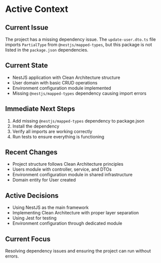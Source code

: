 # Active Context

## Current Issue
The project has a missing dependency issue. The `update-user.dto.ts` file imports `PartialType` from `@nestjs/mapped-types`, but this package is not listed in the `package.json` dependencies.

## Current State
- NestJS application with Clean Architecture structure
- User domain with basic CRUD operations
- Environment configuration module implemented
- Missing `@nestjs/mapped-types` dependency causing import errors

## Immediate Next Steps
1. Add missing `@nestjs/mapped-types` dependency to package.json
2. Install the dependency
3. Verify all imports are working correctly
4. Run tests to ensure everything is functioning

## Recent Changes
- Project structure follows Clean Architecture principles
- Users module with controller, service, and DTOs
- Environment configuration module in shared infrastructure
- Domain entity for User created

## Active Decisions
- Using NestJS as the main framework
- Implementing Clean Architecture with proper layer separation
- Using Jest for testing
- Environment configuration through dedicated module

## Current Focus
Resolving dependency issues and ensuring the project can run without errors.
